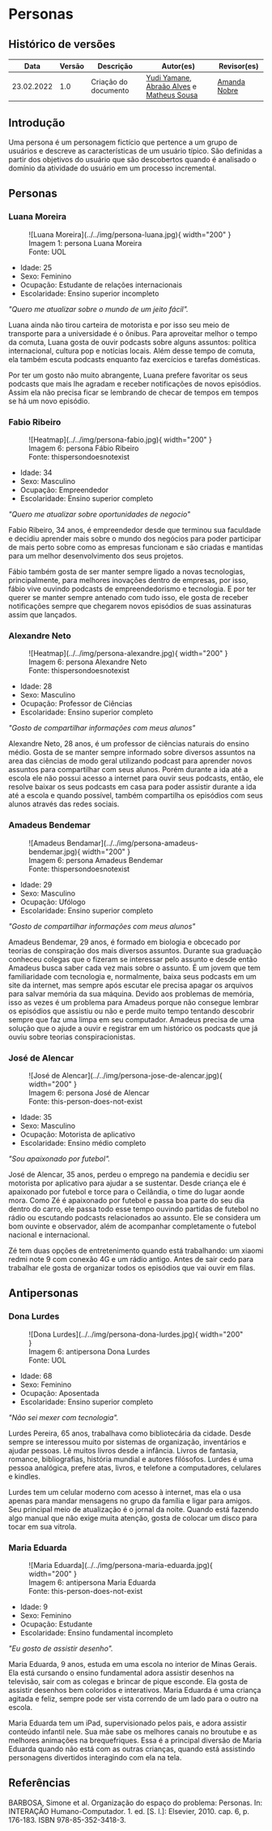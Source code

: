 # Personas

## Histórico de versões
| Data       | Versão | Descrição            | Autor(es)                                                                                                                                   | Revisor(es)                                  |
| ---------- | ------ | -------------------- | ------------------------------------------------------------------------------------------------------------------------------------------- | -------------------------------------------- |
| 23.02.2022 | 1.0    | Criação do documento | [Yudi Yamane](https://github.com/yudi-azvd), [Abraão Alves](https://github.com/Abraao1231) e [Matheus Sousa](https://github.com/gatotabaco) | [Amanda Nobre](https://github.com/AmandaNbr) |

## Introdução

Uma persona é um personagem fictício que pertence a um grupo de usuários e descreve as
características de um usuário típico. São definidas a partir dos objetivos do 
usuário que são descobertos quando é analisado o domínio da atividade do usuário
em um processo incremental.

## Personas

### Luana Moreira

<figure markdown>
  ![Luana Moreira](../../img/persona-luana.jpg){ width="200" }
  <figcaption> Imagem 1: persona Luana Moreira </figcaption>
  Fonte: UOL
</figure>

- Idade: 25
- Sexo: Feminino
- Ocupação: Estudante de relações internacionais
- Escolaridade: Ensino superior incompleto

_"Quero me atualizar sobre o mundo de um jeito fácil"._

Luana ainda não tirou carteira de motorista e por isso seu meio de transporte para a universidade é o 
ônibus. Para aproveitar melhor o tempo da comuta, Luana gosta de ouvir podcasts sobre alguns
assuntos: política internacional, cultura pop e notícias locais. Além desse tempo de comuta, ela 
também escuta podcasts enquanto faz exercícios e tarefas domésticas.

Por ter um gosto não muito abrangente, Luana prefere favoritar os seus podcasts que mais lhe agradam
e receber notificações de novos episódios. Assim ela não precisa ficar se lembrando
de checar de tempos em tempos se há um novo episódio.


### Fabio Ribeiro

<figure markdown>
  ![Heatmap](../../img/persona-fabio.jpg){ width="200" }
  <figcaption> Imagem 6: persona Fábio Ribeiro </figcaption>
  Fonte: thispersondoesnotexist
</figure>

- Idade: 34
- Sexo: Masculino
- Ocupação: Empreendedor
- Escolaridade: Ensino superior completo

_"Quero me atualizar sobre oportunidades de negocio"_

Fabio Ribeiro, 34 anos, é empreendedor desde que terminou sua faculdade e decidiu aprender mais sobre o mundo dos negócios para poder participar de mais perto sobre como as empresas funcionam e são criadas e mantidas para um melhor desenvolvimento dos seus projetos.

Fábio também gosta de ser manter sempre ligado a novas tecnologias, principalmente, para melhores inovações dentro de empresas, por isso, fábio vive ouvindo podcasts de empreendedorismo e tecnologia. E por ter querer se manter sempre antenado com tudo isso, ele gosta de receber notificações sempre que chegarem novos episódios de suas assinaturas assim que lançados.


### Alexandre Neto

<figure markdown>
  ![Heatmap](../../img/persona-alexandre.jpg){ width="200" }
  <figcaption> Imagem 6: persona Alexandre Neto </figcaption>
  Fonte: thispersondoesnotexist
</figure>

- Idade: 28
- Sexo: Masculino
- Ocupação: Professor de Ciências
- Escolaridade: Ensino superior completo

_"Gosto de compartilhar informações com meus alunos"_

Alexandre Neto, 28 anos, é um professor de ciências naturais do ensino médio. 
Gosta de se manter sempre informado sobre diversos assuntos na area das ciências de
modo geral utilizando podcast para aprender novos assuntos para compartilhar com
seus alunos. Porém durante a ida até a escola ele não possui acesso a internet 
para ouvir seus podcasts, então, ele resolve baixar os seus podcasts em casa para
poder assistir durante a ida até a escola e quando possível, também compartilha 
os episódios com seus alunos através das redes sociais.

### Amadeus Bendemar

<figure markdown>
  ![Amadeus Bendamar](../../img/persona-amadeus-bendemar.jpg){ width="200" }
  <figcaption> Imagem 6: persona Amadeus Bendemar </figcaption>
  Fonte: thispersondoesnotexist
</figure>

- Idade: 29
- Sexo: Masculino
- Ocupação: Ufólogo
- Escolaridade: Ensino superior completo

_"Gosto de compartilhar informações com meus alunos"_

Amadeus Bendemar, 29 anos, é formado em biologia e obcecado por teorias de 
conspiração dos mais diversos assuntos. Durante sua graduação conheceu colegas
que o fizeram se interessar pelo assunto e desde então Amadeus busca saber cada 
vez mais sobre o assunto. É um jovem que tem familiaridade com tecnologia e, 
normalmente, baixa seus podcasts em um site da internet, mas sempre após escutar
ele precisa apagar os arquivos para salvar memória da sua máquina. Devido aos 
problemas de memória, isso as vezes é um problema para Amadeus porque não consegue
lembrar os episódios que assistiu ou não e perde muito tempo tentando descobrir 
sempre que faz uma limpa em seu computador. Amadeus precisa de uma solução que o 
ajude a ouvir e registrar em um histórico os podcasts que já ouviu sobre teorias
conspiracionistas.

### José de Alencar

<figure markdown>
  ![José de Alencar](../../img/persona-jose-de-alencar.jpg){ width="200" }
  <figcaption> Imagem 6: persona José de Alencar </figcaption>
  Fonte: this-person-does-not-exist
</figure>

- Idade: 35
- Sexo: Masculino
- Ocupação: Motorista de aplicativo
- Escolaridade: Ensino médio completo

_"Sou apaixonado por futebol"._

José de Alencar, 35 anos, perdeu o emprego na pandemia e decidiu ser motorista 
por aplicativo para ajudar a se sustentar. Desde criança ele é apaixonado por 
futebol e torce para o Ceilândia, o time do lugar aonde mora. Como Zé é apaixonado
por futebol e passa boa parte do seu dia dentro do carro, ele passa todo esse 
tempo ouvindo partidas de futebol no rádio ou escutando podcasts relacionados 
ao assunto. Ele se considera um bom ouvinte e observador, além de acompanhar 
completamente o futebol nacional e internacional.

Zé tem duas opções de entretenimento quando está trabalhando: um xiaomi redmi 
note 9 com conexão 4G e um rádio antigo. Antes de sair cedo para trabalhar ele 
gosta de organizar todos os episódios que vai ouvir em filas.

## Antipersonas

### Dona Lurdes

<figure markdown>
  ![Dona Lurdes](../../img/persona-dona-lurdes.jpg){ width="200" }
  <figcaption> Imagem 6: antipersona Dona Lurdes </figcaption>
  Fonte: UOL
</figure>

- Idade: 68
- Sexo: Feminino
- Ocupação: Aposentada
- Escolaridade: Ensino superior completo

_"Não sei mexer com tecnologia"._

Lurdes Pereira, 65 anos, trabalhava como bibliotecária da cidade. Desde sempre se interessou
muito por sistemas de organização, inventários e ajudar pessoas. Lê muitos livros desde a infância.
Livros de fantasia, romance, bibliografias, história mundial e autores filósofos. Lurdes é uma pessoa
analógica, prefere atas, livros, e telefone a computadores, celulares e kindles.

Lurdes tem um celular moderno com acesso à internet, mas ela o usa apenas para mandar mensagens no grupo 
da família e ligar para amigos. Seu principal meio de atualização é o jornal da noite. Quando está 
fazendo algo manual que não exige muita atenção, gosta de colocar um disco para tocar em sua vitrola.

### Maria Eduarda

<figure markdown>
  ![Maria Eduarda](../../img/persona-maria-eduarda.jpg){ width="200" }
  <figcaption> Imagem 6: antipersona Maria Eduarda </figcaption>
  Fonte: this-person-does-not-exist
</figure>

- Idade: 9
- Sexo: Feminino
- Ocupação: Estudante
- Escolaridade: Ensino fundamental incompleto

_"Eu gosto de assistir desenho"._

Maria Eduarda, 9 anos, estuda em uma escola no interior de Minas Gerais. Ela está
cursando o ensino fundamental adora assistir desenhos na televisão, sair com as colegas e
brincar de pique esconde. Ela gosta de assistir desenhos bem coloridos e interativos. 
Maria Eduarda é uma criança agitada e feliz, sempre pode ser vista correndo de um lado
para o outro na escola.

Maria Eduarda tem um iPad, supervisionado pelos pais, e adora assistir conteúdo 
infantil nele. Sua mãe sabe os melhores canais no broutube e as melhores animações 
na brequefriques. Essa é a principal diversão de Maria Eduarda quando não está com 
as outras crianças, quando está assistindo personagens divertidos interagindo com 
ela na tela.

## Referências

<!-- Feito aqui ó: https://referenciabibliografica.net/a/pt-br/ref/abnt -->

BARBOSA, Simone et al. Organização do espaço do problema: Personas. In: INTERAÇÃO Humano-Computador. 1. ed. [S. l.]: Elsevier, 2010. cap. 6, p. 176-183. ISBN 978-85-352-3418-3.
